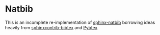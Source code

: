 # Natbib

This is an incomplete re-implementation of
[sphinx-natbib](https://bitbucket.org/wnielson/sphinx-natbib/src/bca311d89fb3f89c07ab4906b98abc187b24d882/docs/index.rst)
borrowing ideas heavily from [sphinxcontrib-bibtex](https://github.com/mcmtroffaes/sphinxcontrib-bibtex)
and [Pybtex](https://pybtex.org/).
